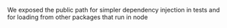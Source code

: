 We exposed the public path for simpler dependency injection in tests and for
loading from other packages that run in node
